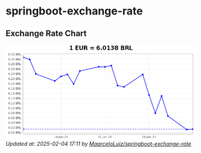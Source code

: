 # springboot-exchange-rate

<!-- EXCHANGE-RATE-START -->
## Exchange Rate Chart

![Exchange Rate Chart](charts/chart.png)*Updated at: 2025-02-04 17:11 by [MaarceloLuiz/springboot-exchange-rate](https://github.com/MaarceloLuiz/springboot-exchange-rate)*


<!-- EXCHANGE-RATE-END -->